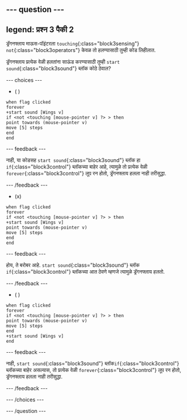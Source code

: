 
--- question ---
---
legend: प्रश्न 3 पैकी 2
---

ड्रॅगनफ्लाय माऊस-पॉइंटरला `touching`{:class="block3sensing"} `not`{:class="block3operators"} केवळ तो हलण्यासाठी तुम्ही कोड लिहीलात.

ड्रॅगनफ्लाय प्रत्येक वेळी हलतांना साऊंड करण्यासाठी तुम्ही `start sound`{:class="block3sound"} ब्लॉक कोठे ठेवाल?

--- choices ---

- ( )

```blocks3
when flag clicked
forever
+start sound [Wings v]
if <not <touching [mouse-pointer v] ?> > then
point towards (mouse-pointer v)
move [5] steps
end
end
```

--- feedback ---

नाही, या कोडसह `start sound`{:class="block3sound"} ब्लॉक हा `if`{:class="block3control"} ब्लॉकच्या बाहेर आहे, त्यामुळे तो प्रत्येक वेळी `forever`{:class="block3control"} लूप रन होतो, ड्रॅगनफ्लाय हलला नाही तरीसुद्धा.

--- /feedback ---

- (x)

```blocks3
when flag clicked
forever
if <not <touching [mouse-pointer v] ?> > then
+start sound [Wings v]
point towards (mouse-pointer v)
move [5] steps
end
end
```

  --- feedback ---

होय, ते बरोबर आहे. `start sound`{:class="block3sound"} ब्लॉक `if`{:class="block3control"} ब्लॉकच्या आत ठेवणे म्हणजे त्यामुळे ड्रॅगनफ्लाय हलतो.

  --- /feedback ---

- ( )


```blocks3
when flag clicked
forever
if <not <touching [mouse-pointer v] ?> > then
point towards (mouse-pointer v)
move [5] steps
end
+start sound [Wings v]
end
```

  --- feedback ---

नाही, `start sound`{:class="block3sound"} ब्लॉक`if`{:class="block3control"} ब्लॉकच्या बाहेर असल्यास, तो प्रत्येक वेळी `forever`{:class="block3control"} लूप रन होतो, ड्रॅगनफ्लाय हलला नाही तरीसुद्धा.

  --- /feedback ---

--- /choices ---

--- /question ---
